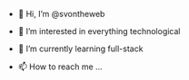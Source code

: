 - 👋 Hi, I’m @svontheweb
- 👀 I’m interested in everything technological 
- 🌱 I’m currently learning full-stack

- 📫 How to reach me ...

<!---
svontheweb/svontheweb is a ✨ special ✨ repository because its `README.md` (this file) appears on your GitHub profile.
You can click the Preview link to take a look at your changes.
--->
